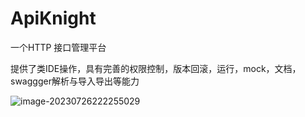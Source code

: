 # ApiKnight

一个HTTP 接口管理平台

提供了类IDE操作，具有完善的权限控制，版本回滚，运行，mock，文档，swaggger解析与导入导出等能力

![image-20230726222255029](https://s2.loli.net/2023/07/26/seu2aq8TxFcCIKw.png)
